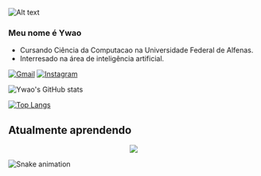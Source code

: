 ![Alt text](https://raw.githubusercontent.com/BrunnerLivio/brunnerlivio/master/images/welcome.png)

### Meu nome é Ywao 
- Cursando Ciência da Computacao na Universidade Federal de Alfenas.
- Interresado na área de inteligência artificial.

[![Gmail](https://img.shields.io/badge/Gmail-D14836?style=for-the-badge&logo=gmail&logoColor=white)](mailto:fugimoto.ywao@gmail.com)
[![Instagram](https://img.shields.io/badge/Instagram-E4405F?style=for-the-badge&logo=instagram&logoColor=white)](https://www.instagram.com/pedroywao/)


![Ywao's GitHub stats](https://github-readme-stats.vercel.app/api?username=YwaoFugimoto&theme=dark&show_icons=true)

[![Top Langs](https://github-readme-stats.vercel.app/api/top-langs/?username=YwaoFugimoto&layout=compact&theme=dark&show)](https://github.com/YwaoFugimoto/github-readme-stats)

## Atualmente aprendendo
<p align="center">
  <a href="https://skillicons.dev">
    <img src="https://skillicons.dev/icons?i=c,cpp,haskell,java,js,html,css" />
  </a>
</p>



  ![Snake animation](https://github.com/YwaoFugimoto/YwaoFugimoto/blob/output/github-contribution-grid-snake.svg)
 
</div>

<!---
YwaoFugimoto/YwaoFugimoto is a ✨ special ✨ repository because its `README.md` (this file) appears on your GitHub profile.
You can click the Preview link to take a look at your changes.
--->
